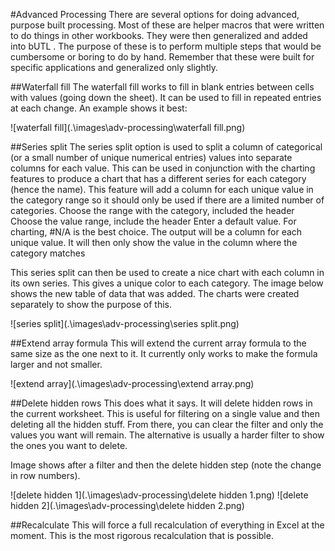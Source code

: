 #Advanced Processing
There are several options for doing advanced, purpose built processing.  Most of these are helper macros that were written to do things in other workbooks.  They were then generalized and added into bUTL .  The purpose of these is to perform multiple steps that would be cumbersome or boring to do by hand.  Remember that these were built for specific applications and generalized only slightly.

##Waterfall fill
The waterfall fill works to fill in blank entries between cells with values (going down the sheet).  It can be used to fill in repeated entries at each change.  An example shows it best:

![waterfall fill](.\images\adv-processing\waterfall fill.png)

##Series split
The series split option is used to split a column of categorical (or a small number of unique numerical entries) values into separate columns for each value.  This can be used in conjunction with the charting features to produce a chart that has a different series for each category (hence the name).  This feature will add a column for each unique value in the category range so it should only be used if there are a limited number of categories.
Choose the range with the category, included the header
Choose the value range, include the header
Enter a default value.  For charting, #N/A is the best choice.
The output will be a column for each unique value.  It will then only show the value in the column where the category matches

This series split can then be used to create a nice chart with each column in its own series.  This gives a unique color to each category.  The image below shows the new table of data that was added.  The charts were created separately to show the purpose of this.

![series split](.\images\adv-processing\series split.png)

##Extend array formula
This will extend the current array formula to the same size as the one next to it.  It currently only works to make the formula larger and not smaller.

![extend array](.\images\adv-processing\extend array.png)

##Delete hidden rows
This does what it says.  It will delete hidden rows in the current worksheet.  This is useful for filtering on a single value and then deleting all the hidden stuff.  From there, you can clear the filter and only the values you want will remain.  The alternative is usually a harder filter to show the ones you want to delete.

Image shows after a filter and then the delete hidden step (note the change in row numbers).

![delete hidden 1](.\images\adv-processing\delete hidden 1.png)
![delete hidden 2](.\images\adv-processing\delete hidden 2.png)

##Recalculate
This will force a full recalculation of everything in Excel at the moment.  This is the most rigorous recalculation that is possible.
